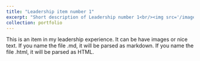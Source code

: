 ```yaml
---
title: "Leadership item number 1"
excerpt: "Short description of Leadership number 1<br/><img src='/images/500x300.png'>"
collection: portfolio
---
```


This is an item in my leadership experience. It can be have images or nice text. If you name the file .md, it will be
 parsed as
 markdown. If you name the file .html, it will be parsed as HTML.